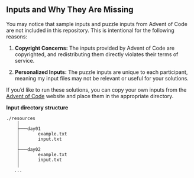 ## Inputs and Why They Are Missing

You may notice that sample inputs and puzzle inputs from Advent of Code are not included in this repository. This is intentional for the following reasons:

1. **Copyright Concerns:** The inputs provided by Advent of Code are copyrighted, and redistributing them directly violates their terms of service.

2. **Personalized Inputs:** The puzzle inputs are unique to each participant, meaning my input files may not be relevant or useful for your solutions.

If you’d like to run these solutions, you can copy your own inputs from the [Advent of Code](https://adventofcode.com/2024/) website and place them in the appropriate directory.

**Input directory structure**

```
./resources
    │
    ├───day01
    │       example.txt
    │       input.txt
    │
    ├───day02
    │       example.txt
    │       input.txt
    │
   ...
```
